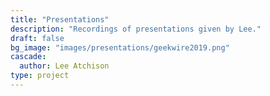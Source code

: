 ```yaml
---
title: "Presentations"
description: "Recordings of presentations given by Lee."
draft: false
bg_image: "images/presentations/geekwire2019.png"
cascade:
  author: Lee Atchison
type: project
---
```

